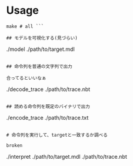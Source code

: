 
# Usage

```
make # all ```

## モデルを可視化する(見づらい)

```
./model ./path/to/target.mdl
```

## 命令列を普通の文字列で出力

合ってるといいなぁ

```
./decode\_trace ./path/to/trace.nbt
```

## 読める命令列を既定のバイナリで出力

```
./encode\_trace ./path/to/trace.txt
```

# 命令列を実行して、targetと一致するか調べる

broken

```
./interpret ./path/to/target.mdl ./path/to/trace.nbt
```



